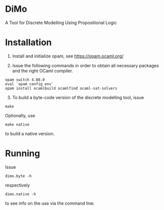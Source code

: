 # DiMo
A Tool for Discrete Modelling Using Propositional Logic


Installation
============

1. Install and initialize opam, see https://opam.ocaml.org/

2. Issue the following commands in order to obtain all necessary packages and the right OCaml compiler.

```
opam switch 4.08.0
eval `opam config env` 
opam install ocamlbuild ocamlfind ocaml-sat-solvers
```

3. To build a byte-code version of the discrete modelling tool, issue

```
make
```

Optionally, use

```
make native
```

to build a native version.



Running
=======

Issue

```
dimo.byte -h
```

respectively

```
dimo.native -h
```

to see info on the use via the command line.
